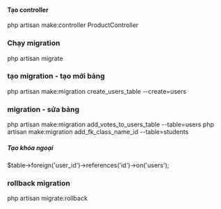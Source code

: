 #### Tạo controller

php artisan make:controller ProductController

### Chạy migration

php artisan migrate

### tạo migration - tạo mới bảng

php artisan make:migration create_users_table --create=users

### migration - sửa bảng

php artisan make:migration add_votes_to_users_table --table=users
php artisan make:migration add_fk_class_name_id --table=students

##### Tạo khóa ngoại

$table->foreign('user_id')->references('id')->on('users');

### rollback migration

php artisan migrate:rollback
